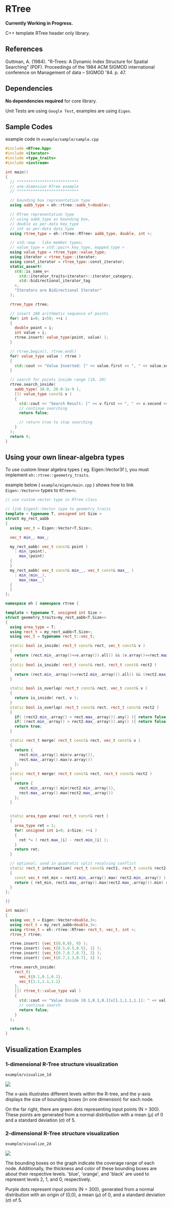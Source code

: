 # RTree
**Currently Working in Progress.**

C++ template RTree header only library.

## References
 Guttman, A. (1984). "R-Trees: A Dynamic Index Structure for Spatial Searching" (PDF). Proceedings of the 1984 ACM SIGMOD international conference on Management of data – SIGMOD '84. p. 47.

## Dependencies
 **No dependencies required** for core library.

 Unit Tests are using `Google Test`, examples are using `Eigen`.

## Sample Codes

example code in `example/sample/sample.cpp`

```cpp
#include <RTree.hpp>
#include <iterator>
#include <type_traits>
#include <iostream>

int main()
{
  // ***************************
  // one-dimension RTree example
  // ***************************

  // bounding box representation type
  using aabb_type = eh::rtree::aabb_t<double>;

  // RTree representation type
  // using aabb_type as bounding box,
  // double as per-data key_type
  // int as per-data data_type
  using rtree_type = eh::rtree::RTree< aabb_type, double, int >;

  // std::map - like member types;
  // value_type = std::pair< key_type, mapped_type >
  using value_type = rtree_type::value_type;
  using iterator = rtree_type::iterator;
  using const_iterator = rtree_type::const_iterator;
  static_assert( 
    std::is_same_v<
      std::iterator_traits<iterator>::iterator_category,
      std::bidirectional_iterator_tag
    >,
    "Iterators are Bidirectional Iterator"
  );

  rtree_type rtree;

  // insert 100 arithmetic sequence of points
  for( int i=0; i<50; ++i )
  {
    double point = i;
    int value = i;
    rtree.insert( value_type(point, value) );
  }

  // rtree.begin(), rtree.end()
  for( value_type value : rtree )
  {
    std::cout << "Value Inserted: [" << value.first << ", " << value.second << "]\n";
  }

  // search for points inside range [10, 20)
  rtree.search_inside(
    aabb_type( 10.0, 20.0-1e-9 ),
    []( value_type const& v )
    {
      std::cout << "Search Result: [" << v.first << ", " << v.second << "]\n";
      // continue searching
      return false;

      // return true to stop searching
    }
  );
  return 0;
}
```

## Using your own linear-algebra types

To use custom linear algebra types ( eg. Eigen::Vector3f ), you must implement `eh::rtree::geometry_traits`.

example below ( `example/eigen/main.cpp` ) shows how to link `Eigen::Vector<>` types to `RTree<>`.

```cpp
// use custom vector type in RTree class

// link Eigen3::Vector type to geometry_traits
template < typename T, unsigned int Size >
struct my_rect_aabb
{
  using vec_t = Eigen::Vector<T,Size>;

  vec_t min_, max_;

  my_rect_aabb( vec_t const& point )
    : min_(point),
      max_(point)
  {
  }
  my_rect_aabb( vec_t const& min__, vec_t const& max__ )
    : min_(min__),
      max_(max__)
  {
  }
};

namespace eh { namespace rtree {

template < typename T, unsigned int Size >
struct geometry_traits<my_rect_aabb<T,Size>>
{
  using area_type = T;
  using rect_t = my_rect_aabb<T,Size>;
  using vec_t = typename rect_t::vec_t;

  static bool is_inside( rect_t const& rect, vec_t const& v )
  {
    return (rect.min_.array()<=v.array()).all() && (v.array()<=rect.max_.array()).all();
  }
  static bool is_inside( rect_t const& rect, rect_t const& rect2 )
  {
    return (rect.min_.array()<=rect2.min_.array()).all() && (rect2.max_.array()<=rect.max_.array()).all();
  }

  static bool is_overlap( rect_t const& rect, vec_t const& v )
  {
    return is_inside( rect, v );
  }
  static bool is_overlap( rect_t const& rect, rect_t const& rect2 )
  {
    if( (rect2.min_.array() > rect.max_.array()).any() ){ return false; }
    if( (rect.min_.array() > rect2.max_.array()).any() ){ return false; }
    return true;
  }

  static rect_t merge( rect_t const& rect, vec_t const& v )
  {
    return { 
      rect.min_.array().min(v.array()), 
      rect.max_.array().max(v.array())
    };
  }
  static rect_t merge( rect_t const& rect, rect_t const& rect2 )
  {
    return { 
      rect.min_.array().min(rect2.min_.array()), 
      rect.max_.array().max(rect2.max_.array())
    };
  }


  static area_type area( rect_t const& rect )
  {
    area_type ret = 1;
    for( unsigned int i=0; i<Size; ++i )
    {
      ret *= ( rect.max_[i] - rect.min_[i] );
    }
    return ret;
  }

  // optional; used in quadratic split resolving conflict
  static rect_t intersection( rect_t const& rect1, rect_t const& rect2 )
  {
    const vec_t ret_min = rect1.min_.array().max( rect2.min_.array() );
    return { ret_min, rect1.max_.array().max(rect2.max_.array()).min( ret_min.array() ) };
  }
};

}}

int main()
{
  using vec_t = Eigen::Vector<double,3>;
  using rect_t = my_rect_aabb<double,3>;
  using rtree_t = eh::rtree::RTree< rect_t, vec_t, int >;
  rtree_t rtree;

  rtree.insert( {vec_t{0,0,0}, 0} );
  rtree.insert( {vec_t{0.5,0.5,0.5}, 1} );
  rtree.insert( {vec_t{0.7,0.7,0.7}, 2} );
  rtree.insert( {vec_t{0.7,1.3,0.7}, 3} );

  rtree.search_inside(
    rect_t{
      vec_t{0.1,0.1,0.1},
      vec_t{1.1,1.1,1.1}
    },
    []( rtree_t::value_type val )
    {
      std::cout << "Value Inside [0.1,0.1,0.1]x[1.1,1.1,1.1]: " << val.second << "\n";
      // continue search
      return false;
    }
  );

  return 0;
}
```


## Visualization Examples
### 1-dimensional R-Tree structure visualization
`example/visualize_1d`

![](example/visualize_1d/images/N300Quadratic.png)

The x-axis illustrates different levels within the R-tree, and the y-axis displays the size of bounding boxes (in one dimension) for each node.

On the far right, there are green dots representing input points (N = 300). These points are generated from a normal distribution with a mean ($\mu$) of 0 and a standard deviation ($\sigma$) of 5.


### 2-dimensional R-Tree structure visualization
`example/visualize_2d`

![](example/visualize_2d/images/N300Quadratic.png)

The bounding boxes on the graph indicate the coverage range of each node. Additionally, the thickness and color of these bounding boxes are about their respective levels. 'blue', 'orange', and 'black' are used to represent levels 2, 1, and 0, respectively.

Purple dots represent input points (N = 300), generated from a normal distribution with an origin of (0,0), a mean ($\mu$) of 0, and a standard deviation ($\sigma$) of 5.